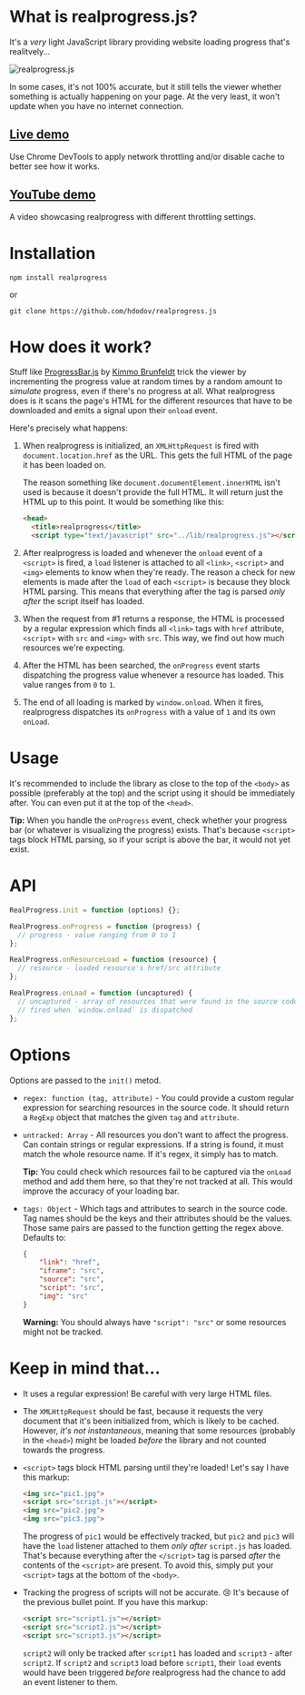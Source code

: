# What is realprogress.js?
It's a _very_ light JavaScript library providing website loading progress that's realitvely...

![realprogress.js](https://media.giphy.com/media/xUPGcBvvSVKmwKEcI8/giphy.gif)

In some cases, it's not 100% accurate, but it still tells the viewer whether something is actually happening on your page. At the very least, it won't update when you have no internet connection.

## [Live demo](https://hdodov.github.io/realprogress.js/)
Use Chrome DevTools to apply network throttling and/or disable cache to better see how it works.

## [YouTube demo](https://www.youtube.com/watch?v=yUu6lu9wTA8)
A video showcasing realprogress with different throttling settings.

# Installation
```
npm install realprogress
```
or
```
git clone https://github.com/hdodov/realprogress.js
```

# How does it work?
Stuff like [ProgressBar.js](https://kimmobrunfeldt.github.io/progressbar.js/) by [Kimmo Brunfeldt](https://github.com/kimmobrunfeldt) trick the viewer by incrementing the progress value at random times by a random amount to _simulate_ progress, even if there's no progress at all. What realprogress does is it scans the page's HTML for the different resources that have to be downloaded and emits a signal upon their `onload` event.

Here's precisely what happens:

1. When realprogress is initialized, an `XMLHttpRequest` is fired with `document.location.href` as the URL. This gets the full HTML of the page it has been loaded on.

    The reason something like `document.documentElement.innerHTML` isn't used is because it doesn't provide the full HTML. It will return just the HTML up to this point. It would be something like this:
    
    ```html
    <head>
      <title>realprogress</title>
      <script type="text/javascript" src="../lib/realprogress.js"></script></head>
    ```

2. After realprogress is loaded and whenever the `onload` event of a `<script>` is fired, a `load` listener is attached to all `<link>`, `<script>` and `<img>` elements to know when they're ready. The reason a check for new elements is made after the `load` of each `<script>` is because they block HTML parsing. This means that everything after the tag is parsed _only after_ the script itself has loaded.

3. When the request from #1 returns a response, the HTML is processed by a regular expression which finds all `<link>` tags with `href` attribute, `<script>` with `src` and `<img>` with `src`. This way, we find out how much resources we're expecting.

4. After the HTML has been searched, the `onProgress` event starts dispatching the progress value whenever a resource has loaded. This value ranges from `0` to `1`.

5. The end of all loading is marked by `window.onload`. When it fires, realprogress dispatches its `onProgress` with a value of `1` and its own `onLoad`.

# Usage
It's recommended to include the library as close to the top of the `<body>` as possible (preferably at the top) and the script using it should be immediately after. You can even put it at the top of the `<head>`.

**Tip:** When you handle the `onProgress` event, check whether your progress bar (or whatever is visualizing the progress) exists. That's because `<script>` tags block HTML parsing, so if your script is above the bar, it would not yet exist.

# API
```js
RealProgress.init = function (options) {};

RealProgress.onProgress = function (progress) {
  // progress - value ranging from 0 to 1
};

RealProgress.onResourceLoad = function (resource) {
  // resource - loaded resource's href/src attribute
};

RealProgress.onLoad = function (uncaptured) {
  // uncaptured - array of resources that were found in the source code, but their "load" event wasn't captured
  // fired when `window.onload` is dispatched
};
```

# Options
Options are passed to the `init()` metod.
- `regex: function (tag, attribute)` - You could provide a custom regular expression for searching resources in the source code. It should return a `RegExp` object that matches the given `tag` and `attribute`.
- `untracked: Array` - All resources you don't want to affect the progress. Can contain strings or regular expressions. If a string is found, it must match the whole resource name. If it's regex, it simply has to match.

  **Tip:** You could check which resources fail to be captured via the `onLoad` method and add them here, so that they're not tracked at all. This would improve the accuracy of your loading bar.

- `tags: Object` - Which tags and attributes to search in the source code. Tag names should be the keys and their attributes should be the values. Those same pairs are passed to the function getting the regex above. Defaults to:

  ```json
  {
      "link": "href",
      "iframe": "src",
      "source": "src",
      "script": "src",
      "img": "src"
  }
  ```

  **Warning:** You should always have `"script": "src"` or some resources might not be tracked.

# Keep in mind that...
- It uses a regular expression! Be careful with very large HTML files.

- The `XMLHttpRequest` should be fast, because it requests the very document that it's been initialized from, which is likely to be cached. However, _it's not instantaneous_, meaning that some resources (probably in the `<head>`) might be loaded _before_ the library and not counted towards the progress.

- `<script>` tags block HTML parsing until they're loaded! Let's say I have this markup:

    ```html
    <img src="pic1.jpg">
    <script src="script.js"></script>
    <img src="pic2.jpg">
    <img src="pic3.jpg">
    ```
    
  The progress of `pic1` would be effectively tracked, but `pic2` and `pic3` will have the `load` listener attached to them _only after_ `script.js` has loaded. That's because everything after the `</script>` tag is parsed _after_ the contents of the `<script>` are present. To avoid this, simply put your `<script>` tags at the bottom of the `<body>`.

- Tracking the progress of scripts will not be accurate. 😢 It's because of the previous bullet point. If you have this markup:

    ```html
    <script src="script1.js"></script>
    <script src="script2.js"></script>
    <script src="script3.js"></script>
    ```

  `script2` will only be tracked after `script1` has loaded and `script3` - after `script2`. If `script2` and `script3` load before `script1`, their `load` events would have been triggered _before_ realprogress had the chance to add an event listener to them.
